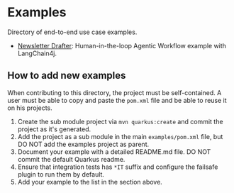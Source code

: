 # Examples

Directory of end-to-end use case examples.

<!-- Please update this list when adding a new example / keep it in alphabetical order -->
- [Newsletter Drafter](newsletter-drafter/README.md): Human-in-the-loop Agentic Workflow example with LangChain4j.

## How to add new examples

When contributing to this directory, the project must be self-contained. 
A user must be able to copy and paste the `pom.xml` file and be able to reuse it on his projects.

1. Create the sub module project via `mvn quarkus:create` and commit the project as it's generated.
2. Add the project as a sub module in the main `examples/pom.xml` file, but DO NOT add the examples project as parent.
3. Document your example with a detailed README.md file. DO NOT commit the default Quarkus readme.
4. Ensure that integration tests has `*IT` suffix and configure the failsafe plugin to run them by default.
5. Add your example to the list in the section above.
